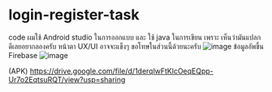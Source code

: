 # login-register-task
code ผมใช้ Android studio 
ในการออกแบบ และ ใช้ java ในการเขียน เพราะ เห็นว่ามันแปลกดีเลยอยากลองครับ หน้าตา UX/UI อาจจะแข็งๆ ขอโทษในส่วนนี้ด้วยนะครับ
![image](https://github.com/Anonchinn/login-register-task/assets/144022860/f28bdfa0-17e2-4e4b-bc14-f0779c0ddb20)
ข้อมูลอัพขึ้น Firebase
![image](https://github.com/Anonchinn/login-register-task/assets/144022860/e668c26a-4a87-4138-9f4f-e80950548688)


(APK)
https://drive.google.com/file/d/1derqlwFtKlcOeqEQpp-Ur7o2EqtsuRQT/view?usp=sharing
